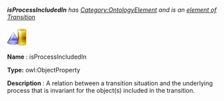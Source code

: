 ___isProcessIncludedIn__ 
 has
 [Category:OntologyElement](../../Category/OntologyElement "Category:OntologyElement") 
 and is an
 [element of](../../Property/ElementOf "Property:ElementOf") 
[Transition](../../Submissions/Transition "Submissions:Transition")_




  





[![ObjectProperty](../public/images/thumb/c/c3/ObjectProperty.gif/45px-ObjectProperty.gif)](../../Image/ObjectProperty.gif "ObjectProperty")


__Name__ 
 : isProcessIncludedIn
 



__Type:__ 
 owl:ObjectProperty
 



__Description__ 
 : A relation between a transition situation and the underlying process that is invariant for the object(s) included in the transition.